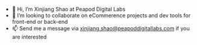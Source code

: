 - 👋 Hi, I’m Xinjiang Shao at Peapod Digital Labs
- 💞️ I’m looking to collaborate on eCommerence projects and dev tools for front-end or back-end
- 📫 Send me a message via xinjiang.shao@peapoddigitallabs.com if you are interested

